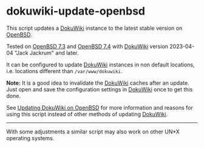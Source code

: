 # dokuwiki-update-openbsd

This script updates a [DokuWiki](https://dokuwiki.org) instance to the latest stable version on [OpenBSD](https://openbsd.org).

Tested on [OpenBSD 7.3](https://openbsd.org/73.html) and [OpenBSD 7.4](https://openbsd.org/74.html) with [DokuWiki](https://dokuwiki.org) version 2023-04-04 "Jack Jackrum" and later.

It can be configured to update [DokuWiki](https://dokuwiki.org) instances in non default locations, i.e. locations different than `/var/www/dokuwiki`.

**Note:** It is a good idea to invalidate the [DokuWiki](https://dokuwiki.org) caches after an update. Just open and save the configuration settings in [DokuWiki](https://dokuwiki.org) once to get this done.

See [Updating DokuWiki on OpenBSD](https://www.fiwswe.de/doku.php?id=blog:updating_dokuwiki_on_openbsd) for more information and reasons for using this script instead of other methods of updating [DokuWiki](https://dokuwiki.org).

---
With some adjustments a similar script may also work on other UN*X operating systems.
